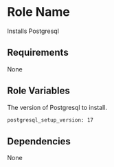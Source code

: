 Role Name
=========

Installs Postgresql

Requirements
------------

None

Role Variables
--------------

The version of Postgresql to install.

```bash
postgresql_setup_version: 17
```

Dependencies
------------

None
